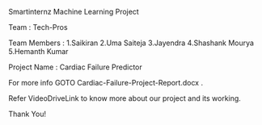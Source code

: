 Smartinternz Machine Learning Project

Team : Tech-Pros

Team Members : 
1.Saikiran
2.Uma Saiteja
3.Jayendra
4.Shashank Mourya
5.Hemanth Kumar

Project Name : Cardiac Failure Predictor

For more info GOTO Cardiac-Failure-Project-Report.docx . 

Refer VideoDriveLink to know more about our project and its working.

Thank You!
